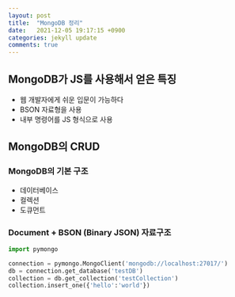 ```yaml
---
layout: post
title:  "MongoDB 정리"
date:   2021-12-05 19:17:15 +0900
categories: jekyll update
comments: true
---
```



## MongoDB가 JS를 사용해서 얻은 특징

 - 웹 개발자에게 쉬운 입문이 가능하다
 - BSON 자료형을 사용
 - 내부 명령어를 JS 형식으로 사용

## MongoDB의 CRUD

### MongoDB의 기본 구조

 - 데이터베이스
 - 컬렉션
 - 도큐먼트

### Document + BSON (Binary JSON) 자료구조

```python
import pymongo

connection = pymongo.MongoClient('mongodb://localhost:27017/')
db = connection.get_database('testDB')
collection = db.get_collection('testCollection')
collection.insert_one({'hello':'world'})
```
